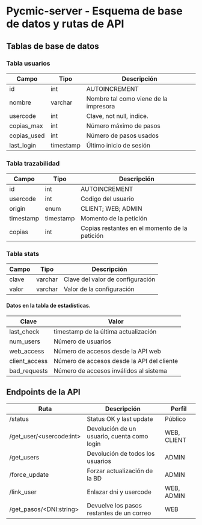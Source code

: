 # Pycmic-server - Esquema de base de datos y rutas de API

## Tablas de base de datos

### Tabla usuarios

| Campo       | Tipo      | Descripción                           |
| ----------- | --------- | ------------------------------------- |
| id          | int       | AUTOINCREMENT                         |
| nombre      | varchar   | Nombre tal como viene de la impresora |
| usercode    | int       | Clave, not null, indice.              |
| copias_max  | int       | Número máximo de pasos                |
| copias_used | int       | Número de pasos usados                |
| last_login  | timestamp | Último inicio de sesión               |

### Tabla trazabilidad

| Campo     | Tipo      | Descripción                                   |
| --------- | --------- | --------------------------------------------- |
| id        | int       | AUTOINCREMENT                                 |
| usercode  | int       | Codigo del usuario                            |
| origin    | enum      | CLIENT; WEB; ADMIN                            |
| timestamp | timestamp | Momento de la petición                        |
| copias    | int       | Copias restantes en el momento de la petición |
### Tabla stats

| Campo | Tipo    | Descripción                      |
| ----- | ------- | -------------------------------- |
| clave | varchar | Clave del valor de configuración |
| valor | varchar | Valor de la configuración        |

#### Datos en la tabla de estadísticas.

| Clave         | Valor                                      |
| ------------- | ------------------------------------------ |
| last_check    | timestamp de la última actualización       |
| num_users     | Número de usuarios                         |
| web_access    | Número de accesos desde la API web         |
| client_access | Número de accesos desde la API del cliente |
| bad_requests  | Número de accesos inválidos al sistema     |

## Endpoints de la API

| Ruta                       | Descripción                                 | Perfil      |
| -------------------------- | ------------------------------------------- | ----------- |
| /status                    | Status OK y last update                     | Público     |
| /get_user/\<usercode:int\> | Devolución de un usuario, cuenta como login | WEB, CLIENT |
| /get_users                 | Devolución de todos los usuarios            | ADMIN       |
| /force_update              | Forzar actualización de la BD               | ADMIN       |
| /link_user                 | Enlazar dni y usercode                      | WEB, ADMIN  |
| /get_pasos/\<DNI:string>   | Devuelve los pasos restantes de un correo   | WEB         |

